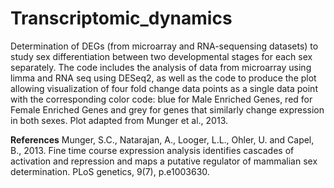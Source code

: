 # Transcriptomic_dynamics
Determination of DEGs (from microarray and RNA-sequensing datasets) to study sex differentiation between two developmental stages for each sex separately. The code includes the analysis of data from microarray using limma and RNA seq using DESeq2, as well as the code to produce the plot allowing visualization of four fold change data points as a single data point with the corresponding color code: blue for Male Enriched Genes, red for Female Enriched Genes and grey for genes that similarly change expression in both sexes. Plot adapted from Munger et al., 2013.


**References**
Munger, S.C., Natarajan, A., Looger, L.L., Ohler, U. and Capel, B., 2013. Fine time course expression analysis identifies cascades of activation and repression and maps a putative regulator of mammalian sex determination. PLoS genetics, 9(7), p.e1003630.
